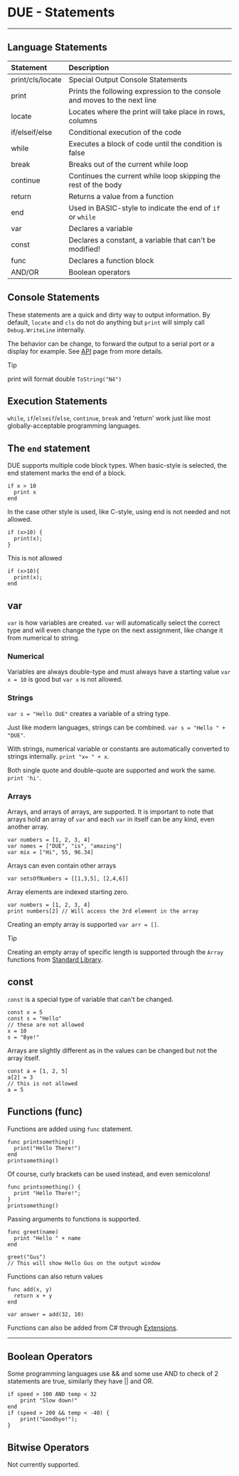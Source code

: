 # DUE - Statements

---

## Language Statements

|Statement              |Description                                                            |
|:----------------------|:----------------------------------------------------------------------|
|print/cls/locate       |Special Output Console Statements								|
|print                  |Prints the following expression to the console and moves to the next line |
|locate                 |Locates where the print will take place in rows, columns               |
|if/elseif/else         |Conditional execution of the code                                      |
|while                  |Executes a block of code until the condition is false                  |
|break                  |Breaks out of the current while loop                                   |
|continue               |Continues the current while loop skipping the rest of the body         |
|return		            |Returns a value from a function				         |
|end                    |Used in BASIC-style to indicate the end of `if` or `while`             |
|var                    |Declares a variable                                        |
|const                  |Declares a constant, a variable that can't be modified!    |
|func                   |Declares a function block                                  |
|AND/OR					|Boolean operators											|

## Console Statements

These statements are a quick and dirty way to output information. By default, `locate` and `cls` do not do anything but `print` will simply call `Debug.WriteLine` internally.

The behavior can be change, to forward the output to a serial port or a display for example. See [API](api.md) page from more details.

> [!TIP]
> print will format double `ToString("N4")`

## Execution Statements
`while`, `if`/`elseif`/`else`, `continue`, `break` and 'return' work just like most globally-acceptable programming languages.

## The `end` statement

DUE supports multiple code block types. When basic-style is selected, the end statement marks the end of a block.

```
if x > 10
  print x
end
```

In the case other style is used, like C-style, using end is not needed and not allowed.
```
if (x>10) {
  print(x);
}
```

This is not allowed
```
if (x>10){
  print(x);
end
```

## var

`var` is how variables are created. `var` will automatically select the correct type and will even change the type on the next assignment, like change it from numerical to string.

### Numerical
Variables are always double-type and must always have a starting value `var x = 10` is good but `var x` is not allowed.

### Strings

`var s = "Hello DUE"` creates a variable of a string type. 

Just like modern languages, strings can be combined. `var s = "Hello " + "DUE"`. 

With strings, numerical variable or constants are automatically converted to strings internally. `print "x= " + x`.

Both single quote and double-quote are supported and work the same. `print 'hi'`.

### Arrays

Arrays, and arrays of arrays, are supported. It is important to note that arrays hold an array of `var` and each `var` in itself can be any kind, even another array.

```
var numbers = [1, 2, 3, 4]
var names = ["DUE", "is", "amazing"]
var mix = ["Hi", 55, 96.34]
```

Arrays can even contain other arrays

```
var setsOfNumbers = [[1,3,5], [2,4,6]]
```

Array elements are indexed starting zero.

```
var numbers = [1, 2, 3, 4]
print numbers[2] // Will access the 3rd element in the array
```

Creating an empty array is supported `var arr = []`.

> [!TIP]
> Creating an empty array of specific length is supported through the `Array` functions from [Standard Library](standardlib.md).

## const

`const` is a special type of variable that can't be changed.

```
const x = 5
const s = "Hello"
// these are not allowed
x = 10
s = "Bye!"
```

Arrays are slightly different as in the values can be changed but not the array itself.

```
const a = [1, 2, 5]
a[2] = 3
// this is not allowed
a = 5
```


## Functions (func)

Functions are added using `func` statement.

```
func printsomething()
  print("Hello There!")
end
printsomething()
```

Of course, curly brackets can be used instead, and even semicolons!

```
func printsomething() {
  print "Hello There!";
}
printsomething()
```
Passing arguments to functions is supported.

```
func greet(name)
  print "Hello " + name
end

greet("Gus")
// This will show Hello Gus on the output window
```

Functions can also return values

```
func add(x, y) 
  return x + y
end

var answer = add(32, 10)
```
Functions can also be added from C# through [Extensions](extensions.md).

---

## Boolean Operators

Some programming languages use && and some use AND to check of 2 statements are true, similarly they have || and OR.

```
if speed > 100 AND temp < 32
	print "Slow down!"
end
if (speed > 200 && temp < -40) {
	print("Goodbye!");
}
```
## Bitwise Operators

Not currently supported.